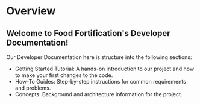 # Overview

## Welcome to Food Fortification's Developer Documentation!

Our Developer Documentation here is structure into the following sections:

* Getting Started Tutorial: A hands-on introduction to our project and how to make your first changes to the code.
* How-To Guides: Step-by-step instructions for common requirements and problems.
* Concepts: Background and architecture information for the project.
